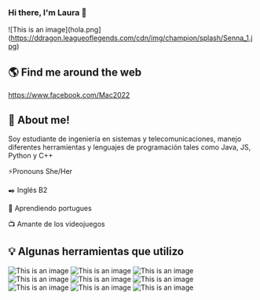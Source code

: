### Hi there, I'm Laura 👋

![This is an image](hola.png](https://ddragon.leagueoflegends.com/cdn/img/champion/splash/Senna_1.jpg)

## :earth_americas: Find me around the web

https://www.facebook.com/Mac2022

## :penguin: About me!

Soy estudiante de ingeniería en sistemas y telecomunicaciones, manejo diferentes herramientas y lenguajes de programación tales como Java, JS, Python y C++ 

⚡Pronouns She/Her

:black_nib: Inglés B2

💬 Aprendiendo portugues

:tv: Amante de los videojuegos 

## :bulb: Algunas herramientas que utilizo


![This is an image](  https://img.shields.io/badge/Adobe%20Photoshop-31A8FF?style=for-the-badge&logo=Adobe%20Photoshop&logoColor=black)
![This is an image]( https://img.shields.io/badge/Discord-5865F2?style=for-the-badge&logo=discord&logoColor=white)
![This is an image](https://img.shields.io/badge/Arduino_IDE-00979D?style=for-the-badge&logo=arduino&logoColor=white )
![This is an image]( https://img.shields.io/badge/C%2B%2B-00599C?style=for-the-badge&logo=c%2B%2B&logoColor=white)
![This is an image]( https://img.shields.io/badge/HTML5-E34F26?style=for-the-badge&logo=html5&logoColor=white)
![This is an image](  https://img.shields.io/badge/JavaScript-323330?style=for-the-badge&logo=javascript&logoColor=F7DF1E )
![This is an image]( https://img.shields.io/badge/Python-FFD43B?style=for-the-badge&logo=python&logoColor=blue )
![This is an image](https://img.shields.io/badge/sublime_text-%23575757.svg?&style=for-the-badge&logo=sublime-text&logoColor=important)
![This is an image]( https://img.shields.io/badge/HTML5-E34F26?style=for-the-badge&logo=html5&logoColor=white)




	  	 
<!--


**Pinkfrost28/Pinkfrost28** is a ✨ _special_ ✨ repository because its `README.md` (this file) appears on your GitHub profile.

Here are some ideas to get you started:

- 🔭 I’m currently working on ...
- 🌱 I’m currently learning ...
- 👯 I’m looking to collaborate on ...
- 🤔 I’m looking for help with ...
- 💬 Ask me about ...
- 📫 How to reach me: ...
- 😄 Pronouns: ...
- ⚡ Fun fact: ...
-->
